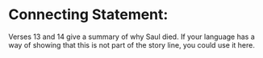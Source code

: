 # Connecting Statement:

Verses 13 and 14 give a summary of why Saul died. If your language has a way of showing that this is not part of the story line, you could use it here.